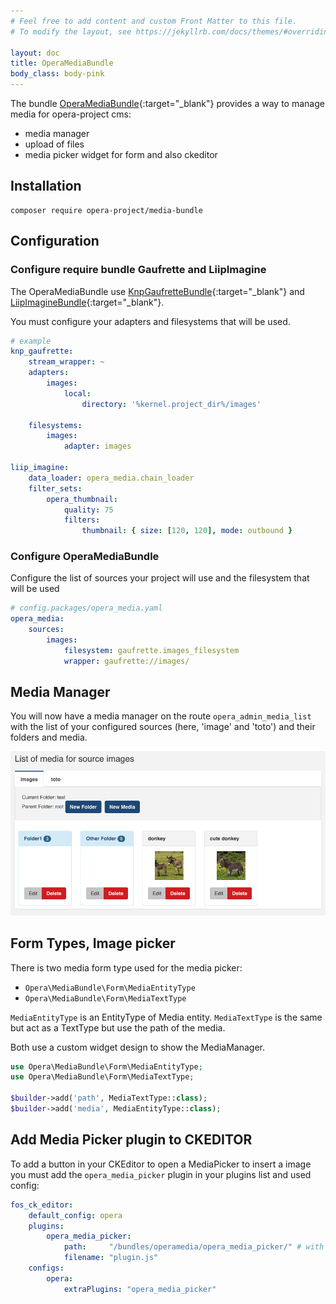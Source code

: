 ```yaml
---
# Feel free to add content and custom Front Matter to this file.
# To modify the layout, see https://jekyllrb.com/docs/themes/#overriding-theme-defaults

layout: doc
title: OperaMediaBundle
body_class: body-pink
---
```


The bundle [OperaMediaBundle](https://github.com/opera-project/OperaMediaBundle){:target="_blank"} provides a way to manage media for opera-project cms:
- media manager
- upload of files
- media picker widget for form and also ckeditor

## Installation

````
composer require opera-project/media-bundle
````

## Configuration

### Configure require bundle Gaufrette and LiipImagine

The OperaMediaBundle use [KnpGaufretteBundle](https://github.com/KnpLabs/KnpGaufretteBundle){:target="_blank"} and [LiipImagineBundle](https://github.com/liip/LiipImagineBundle){:target="_blank"}.

You must configure your adapters and filesystems that will be used.

```yaml
# example
knp_gaufrette:
    stream_wrapper: ~
    adapters:
        images:
            local:
                directory: '%kernel.project_dir%/images'
                
    filesystems:
        images:
            adapter: images

liip_imagine:
    data_loader: opera_media.chain_loader
    filter_sets:
        opera_thumbnail:
            quality: 75
            filters:
                thumbnail: { size: [120, 120], mode: outbound }
```

### Configure OperaMediaBundle

Configure the list of sources your project will use and the filesystem that will be used

```yaml
# config.packages/opera_media.yaml
opera_media:
    sources:
        images:
            filesystem: gaufrette.images_filesystem
            wrapper: gaufrette://images/
```

## Media Manager

You will now have a media manager on the route `opera_admin_media_list` with the list of your configured sources (here, 'image' and 'toto') and their folders and media.

![MediaManager](images/OperaMediaBundle/manager.png)

## Form Types, Image picker

There is two media form type used for the media picker:
- `Opera\MediaBundle\Form\MediaEntityType`
- `Opera\MediaBundle\Form\MediaTextType`

`MediaEntityType` is an EntityType of Media entity.
`MediaTextType` is the same but act as a TextType but use the path of the media.

Both use a custom widget design to show the MediaManager.

```php
use Opera\MediaBundle\Form\MediaEntityType;
use Opera\MediaBundle\Form\MediaTextType;

$builder->add('path', MediaTextType::class);
$builder->add('media', MediaEntityType::class);
```

## Add Media Picker plugin to CKEDITOR

To add a button in your CKEditor to open a MediaPicker to insert a image you must add the `opera_media_picker` plugin in your plugins list and used config:

```yaml
fos_ck_editor:
    default_config: opera
    plugins:
        opera_media_picker:
            path:     "/bundles/operamedia/opera_media_picker/" # with trailing slash
            filename: "plugin.js"
    configs:
        opera:
            extraPlugins: "opera_media_picker"
```